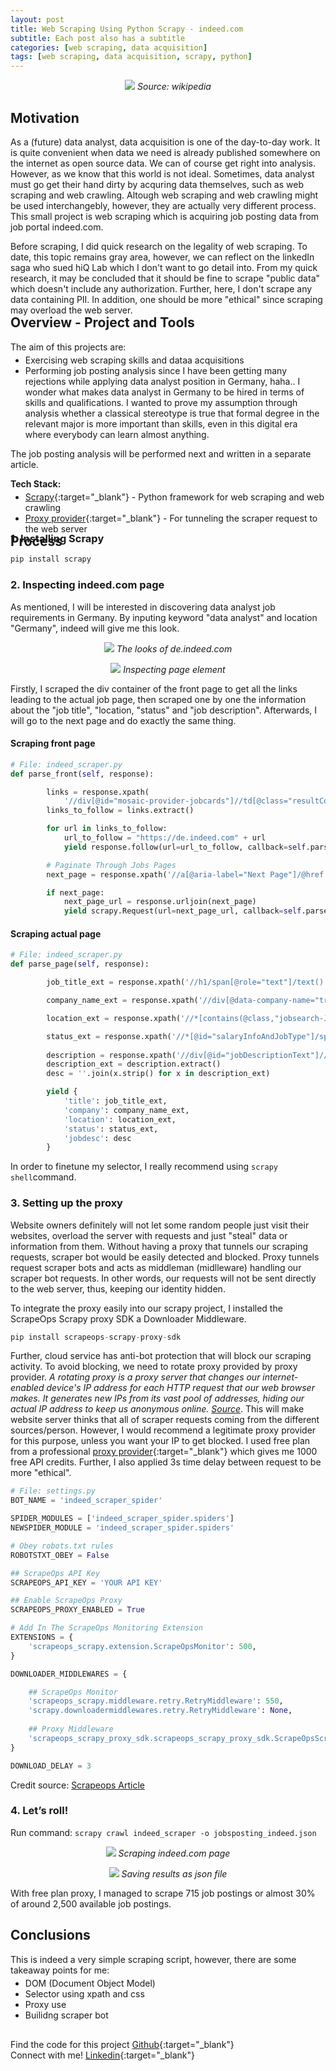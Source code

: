 ```yaml
---
layout: post
title: Web Scraping Using Python Scrapy - indeed.com
subtitle: Each post also has a subtitle
categories: [web scraping, data acquisition]
tags: [web scraping, data acquisition, scrapy, python]
---
```



<p align="center">
  <img src="https://i.ytimg.com/vi/ve_0h4Y8nuI/maxresdefault.jpg">
  <em>Source: wikipedia</em>
</p>

## **Motivation**

As a (future) data analyst, data acquisition is one of the day-to-day work. It is quite convenient when data we need is already published somewhere on the internet as open source data. We can of course get right into analysis. However, as we know that this world is not ideal. Sometimes, data analyst must go get their hand dirty by acquring data themselves, such as web scraping and web crawling. Altough web scraping and web crawling might be used interchangebly, however, they are actually very different process. This small project is web scraping which is acquiring job posting data from job portal indeed.com.

Before scraping, I did quick research on the legality of web scraping. To date, this topic remains gray area, however, we can reflect on the linkedIn saga who sued hiQ Lab which I don't want to go detail into. From my quick research, it may be concluded that it should be fine to scrape "public data" which doesn't include any authorization. Further, here, I don't scrape any data containing PII. In addition, one should be more "ethical" since scraping may overload the web server.
<p style="margin-bottom:-30px"></p>

## **Overview - Project and Tools**

The aim of this projects are:

<p style="margin-top:-10px"></p>

* Exercising web scraping skills and dataa acquisitions
* Performing job posting analysis since I have been getting many rejections while applying data analyst position in Germany, haha.. I wonder what makes data analyst in Germany to be hired in terms of skills and qualifications. I wanted to prove my assumption through analysis whether a classical stereotype is true that formal degree in the relevant major is more important than skills, even in this digital era where everybody can learn almost anything.

The job posting analysis will be performed next and written in a separate article.

<b>Tech Stack:</b>

<p style="margin-top:-10px"></p>

* [Scrapy](https://scrapy.org){:target="_blank"} - Python framework for web scraping and web crawling
* [Proxy provider](https://scrapeops.io){:target="_blank"} - For tunneling the scraper request to the web server

<p style="margin-bottom:-30px"></p>

## **Process**
<p style="margin-bottom:-50px"></p>

### 1.	Installing Scrapy

```python
pip install scrapy
```

### 2.	Inspecting indeed.com page

As mentioned, I will be interested in discovering data analyst job requirements in Germany. By inputing keyword "data analyst" and location "Germany", indeed will give me this look.

<p align="center">
  <img src="/assets/images/banners/scrapy/indeed1.png">
  <em>The looks of de.indeed.com</em>
</p>

<p align="center">
  <img src="/assets/images/banners/scrapy/indeed2.png">
  <em>Inspecting page element</em>
</p>

Firstly, I scraped the div container of the front page to get all the links leading to the actual job page, then scraped one by one the information about the "job title", "location, "status" and "job description". Afterwards, I will go to the next page and do exactly the same thing.

#### Scraping front page
```python
# File: indeed_scraper.py
def parse_front(self, response):

        links = response.xpath(
            '//div[@id="mosaic-provider-jobcards"]//td[@class="resultContent"]/div/h2/a/@href')
        links_to_follow = links.extract()

        for url in links_to_follow:
            url_to_follow = "https://de.indeed.com" + url
            yield response.follow(url=url_to_follow, callback=self.parse_page)

        # Paginate Through Jobs Pages
        next_page = response.xpath('//a[@aria-label="Next Page"]/@href').get()

        if next_page:
            next_page_url = response.urljoin(next_page)
            yield scrapy.Request(url=next_page_url, callback=self.parse_front)
```

#### Scraping actual page
```python
# File: indeed_scraper.py
def parse_page(self, response):

        job_title_ext = response.xpath('//h1/span[@role="text"]/text()').extract_first()

        company_name_ext = response.xpath('//div[@data-company-name="true"]/a/text()').extract_first()

        location_ext = response.xpath('//*[contains(@class,"jobsearch-JobInfoHeader-subtitle")]/div[2]/div[1]/text()').extract_first()

        status_ext = response.xpath('//*[@id="salaryInfoAndJobType"]/span/text()').extract_first()
        
        description = response.xpath('//div[@id="jobDescriptionText"]//descendant::*/text()')
        description_ext = description.extract()
        desc = ''.join(x.strip() for x in description_ext)

        yield {
            'title': job_title_ext,
            'company': company_name_ext,
            'location': location_ext,
            'status': status_ext,
            'jobdesc': desc
        }
```

In order to finetune my selector, I really recommend using ```scrapy shell```command.

### 3.	Setting up the proxy

Website owners definitely will not let some random people just visit their websites, overload the server with requests and just "steal" data or information from them. Without having a proxy that tunnels our scraping requests, scraper bot would be easily detected and blocked. Proxy tunnels request scraper bots and acts as middleman (midlleware) handling our scraper bot requests. In other words, our requests will not be sent directly to the web server, thus, keeping our identity hidden.

To integrate the proxy easily into our scrapy project, I installed the ScrapeOps Scrapy proxy SDK a Downloader Middleware.

```python
pip install scrapeops-scrapy-proxy-sdk
```

Further, cloud service has anti-bot protection that will block our scraping activity. To avoid blocking, we need to rotate proxy provided by proxy provider. <i>A rotating proxy is a proxy server that changes our internet-enabled device's IP address for each HTTP request that our web browser makes. It generates new IPs from its vast pool of addresses, hiding our actual IP address to keep us anonymous online. [Source](https://firstsiteguide.com/what-is-rotating-proxy/)</i>. This will make website server thinks that all of scraper requests coming from the different sources/person. However, I would recommend a legitimate proxy provider for this purpose, unless you want your IP to get blocked. I used free plan from a professional [proxy provider](https://scrapeops.io/){:target="_blank"} which gives me 1000 free API credits. Further, I also applied 3s time delay between request to be more "ethical".

```python
# File: settings.py
BOT_NAME = 'indeed_scraper_spider'

SPIDER_MODULES = ['indeed_scraper_spider.spiders']
NEWSPIDER_MODULE = 'indeed_scraper_spider.spiders'

# Obey robots.txt rules
ROBOTSTXT_OBEY = False

## ScrapeOps API Key
SCRAPEOPS_API_KEY = 'YOUR API KEY'

## Enable ScrapeOps Proxy
SCRAPEOPS_PROXY_ENABLED = True

# Add In The ScrapeOps Monitoring Extension
EXTENSIONS = {
    'scrapeops_scrapy.extension.ScrapeOpsMonitor': 500, 
}

DOWNLOADER_MIDDLEWARES = {

    ## ScrapeOps Monitor
    'scrapeops_scrapy.middleware.retry.RetryMiddleware': 550,
    'scrapy.downloadermiddlewares.retry.RetryMiddleware': None,
    
    ## Proxy Middleware
    'scrapeops_scrapy_proxy_sdk.scrapeops_scrapy_proxy_sdk.ScrapeOpsScrapyProxySdk': 725,
}

DOWNLOAD_DELAY = 3
```

Credit source: [Scrapeops Article](https://scrapeops.io/python-scrapy-playbook/python-scrapy-indeed-scraper/)

### 4.	Let’s roll!

Run command: ```scrapy crawl indeed_scraper -o jobsposting_indeed.json ```

<p align="center">
  <img src="/assets/images/banners/scrapy/indeed3.png">
  <em>Scraping indeed.com page</em>
</p>

<p align="center">
  <img src="/assets/images/banners/scrapy/indeed4.png">
  <em>Saving results as json file</em>
</p>

With free plan proxy, I managed to scrape 715 job postings or almost 30% of around 2,500 available job postings.

## **Conclusions**

This is indeed a very simple scraping script, however, there are some takeaway points for me:    

<p style="margin-top:-10px"></p>

* DOM (Document Object Model)
* Selector using xpath and css
* Proxy use
* Builidng scraper bot


<p style="margin-bottom:30px"></p>


Find the code for this project [Github](https://github.com/nuki-susanti/Indeed-Scraping){:target="_blank"}\
Connect with me! [Linkedin](https://www.linkedin.com/in/nukilsusanti/){:target="_blank"}
